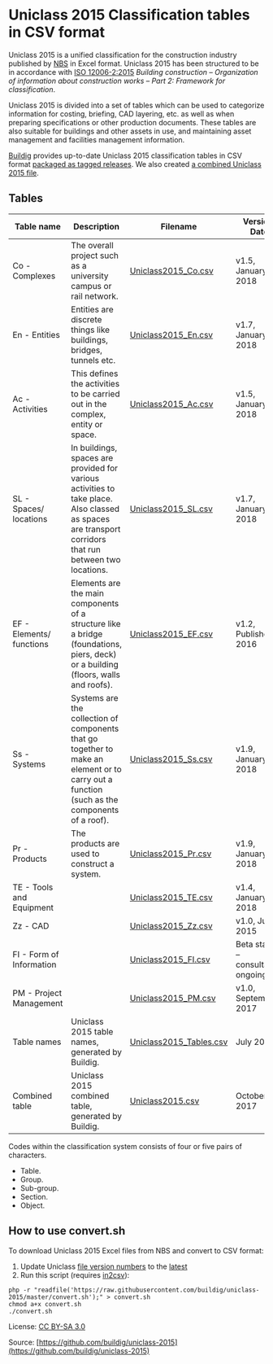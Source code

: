 # Uniclass 2015 Classification tables in CSV format

Uniclass 2015 is a unified classification for the construction industry published by [NBS](https://toolkit.thenbs.com/articles/classification) in Excel format. Uniclass 2015 has been structured to be in accordance with [ISO 12006-2:2015](https://www.iso.org/standard/61753.html) *Building construction – Organization of information about construction works – Part 2: Framework for classification*.

Uniclass 2015 is divided into a set of tables which can be used to categorize information for costing, briefing, CAD layering, etc. as well as when preparing specifications or other production documents. These tables are also suitable for buildings and other assets in use, and maintaining asset management and facilities management information.

[Buildig](http://buildig.com/) provides up-to-date Uniclass 2015 classification tables in CSV format [packaged as tagged releases](https://github.com/buildig/uniclass-2015/releases). We also created [a combined Uniclass 2015 file](Uniclass2015.csv).

## Tables

Table name | Description | Filename | Version, Date
--- | --- | --- | ---
Co - Complexes | The overall project such as a university campus or rail network. | [Uniclass2015_Co.csv](Uniclass2015_Co.csv) | v1.5, January 2018
En - Entities | Entities are discrete things like buildings, bridges, tunnels etc. | [Uniclass2015_En.csv](Uniclass2015_En.csv) | v1.7, January 2018
Ac - Activities | This defines the activities to be carried out in the complex, entity or space. | [Uniclass2015_Ac.csv](Uniclass2015_Ac.csv) | v1.5, January 2018
SL - Spaces/ locations | In buildings, spaces are provided for various activities to take place. Also classed as spaces are transport corridors that run between two locations. | [Uniclass2015_SL.csv](Uniclass2015_SL.csv) | v1.7, January 2018
EF - Elements/ functions | Elements are the main components of a structure like a bridge (foundations, piers, deck) or a building (floors, walls and roofs). | [Uniclass2015_EF.csv](Uniclass2015_EF.csv) | v1.2, Published 2016
Ss - Systems | Systems are the collection of components that go together to make an element or to carry out a function (such as the components of a roof). | [Uniclass2015_Ss.csv](Uniclass2015_Ss.csv) | v1.9, January 2018
Pr - Products | The products are used to construct a system. | [Uniclass2015_Pr.csv](Uniclass2015_Pr.csv) | v1.9, January 2018
TE - Tools and Equipment |  | [Uniclass2015_TE.csv](Uniclass2015_TE.csv) | v1.4, January 2018
Zz - CAD |  | [Uniclass2015_Zz.csv](Uniclass2015_Zz.csv) | v1.0, July 2015
FI - Form of Information |  | [Uniclass2015_FI.csv](Uniclass2015_FI.csv) | Beta status – consultation ongoing
PM - Project Management |  | [Uniclass2015_PM.csv](Uniclass2015_PM.csv) | v1.0, September 2017
Table names | Uniclass 2015 table names, generated by Buildig. | [Uniclass2015_Tables.csv](Uniclass2015_Tables.csv) | July 2017
Combined table | Uniclass 2015 combined table, generated by Buildig. | [Uniclass2015.csv](Uniclass2015.csv) | October 2017

Codes within the classification system consists of four or five pairs of characters.

- Table.
- Group.
- Sub-group.
- Section.
- Object.

## How to use convert.sh

To download Uniclass 2015 Excel files from NBS and convert to CSV format:

1. Update Uniclass [file version numbers](/convert.sh#L7-L17) to the [latest](https://toolkit.thenbs.com/articles/classification#classificationtables)
2. Run this script (requires [in2csv](http://csvkit.readthedocs.io/en/1.0.2/scripts/in2csv.html)):

```
php -r "readfile('https://raw.githubusercontent.com/buildig/uniclass-2015/master/convert.sh');" > convert.sh
chmod a+x convert.sh
./convert.sh
```
License: [CC BY-SA 3.0](https://creativecommons.org/licenses/by-sa/3.0/)

Source: [https://github.com/buildig/uniclass-2015](https://github.com/buildig/uniclass-2015)
